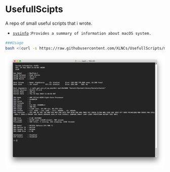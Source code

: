 # UsefullScipts
A repo of small useful scripts that i wrote.

- [`sysinfo`](sysinfo.sh) :`Provides a summary of information about macOS system.`

```bash
###Usage
bash <(curl -s https://raw.githubusercontent.com/XLNCs/UsefullScripts/master/sysinfo.sh)
```

![sysinfosc](Images/sysinfosc.png)

